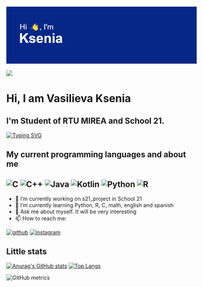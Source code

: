 ![y](header.png?raw=true "Title")


![](https://komarev.com/ghpvc/?username=your-github-VasilievaKA)

# Hi, I am __Vasilieva Ksenia__    
## I'm Student of RTU MIREA and School 21. 
[![Typing SVG](https://readme-typing-svg.herokuapp.com?color=%04048C&lines=Little+programmer)](https://git.io/typing-svg)



## My current programming languages and about me
![C](https://img.shields.io/badge/c-%2300599C.svg?style=for-the-badge&logo=c&logoColor=white) ![C++](https://img.shields.io/badge/c++-%2300599C.svg?style=for-the-badge&logo=c%2B%2B&logoColor=white) ![Java](https://img.shields.io/badge/java-%23ED8B00.svg?style=for-the-badge&logo=java&logoColor=white) ![Kotlin](https://img.shields.io/badge/kotlin-%230095D5.svg?style=for-the-badge&logo=kotlin&logoColor=white) ![Python](https://img.shields.io/badge/python-3670A0?style=for-the-badge&logo=python&logoColor=ffdd54) ![R](https://img.shields.io/badge/r-%23276DC3.svg?style=for-the-badge&logo=r&logoColor=white) 
---------------------------------------------------------------------------------------------------------------------------------------------

- 🔭 I’m currently working on s21_project in School 21                                         
- 🌱 I’m currently learning Python, R, C, math, english and spanish                                                       
- 💬 Ask me about myself. It will be very interesting                 
- 📫 How to reach me:    
                                             
[<img src='https://cdn.jsdelivr.net/npm/simple-icons@3.0.1/icons/github.svg' alt='github' height='40'>](https://github.com/VasilievaKA)   [<img src='https://cdn.jsdelivr.net/npm/simple-icons@3.0.1/icons/instagram.svg' alt='instagram' height='40'>](https://www.instagram.com/@ksu_nena/)

## Little stats 

<!---[![trophy](https://github-profile-trophy.vercel.app/?username=ryo-ma)](https://github.com/ryo-ma/github-profile-trophy)-->
[![Anurag's GitHub stats](https://github-readme-stats.vercel.app/api?username=VasilievaKA)](https://github.com/anuraghazra/github-readme-stats)         [![Top Langs](https://github-readme-stats.vercel.app/api/top-langs/?username=VasilievaKA&layout=compact)](https://github.com/anuraghazra/github-readme-stats)


![GitHub metrics](https://metrics.lecoq.io/VasilievaKA)
